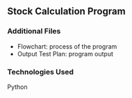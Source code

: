 ## Stock Calculation Program

### Additional Files
- Flowchart: process of the program
- Output Test Plan: program output

### Technologies Used

Python
